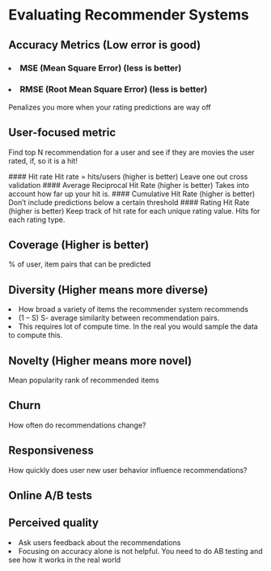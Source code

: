 # Evaluating Recommender Systems
## Accuracy Metrics (Low error is good)
### <li> MSE (Mean Square Error) (less is better)</li>
### <li> RMSE (Root Mean Square Error) (less is better)</li>
Penalizes you more when your rating predictions are way off 

## User-focused metric
<p>Find top N recommendation for a user and see if they are movies the user rated, if, so it is a hit!</p>
#### Hit rate
Hit rate =   hits/users (higher is better)
Leave one out cross validation 
#### Average Reciprocal Hit Rate (higher is better)
Takes into account how far up your hit is.
#### Cumulative Hit Rate (higher is better)
Don’t include predictions below a certain threshold </li>
#### Rating Hit Rate (higher is better)
Keep track of hit rate for each unique rating value. Hits for each rating type.</li>

## Coverage (Higher is better)
% of user, item pairs that can be predicted 
## Diversity (Higher means more diverse)
<li>How broad a variety of items the recommender system recommends
<li>(1 – S) S- average similarity between recommendation pairs.
<li>This requires lot of compute time. In the real you would sample the data to compute this.</li>

## Novelty (Higher means more novel)
Mean popularity rank of recommended items
## Churn
How often do recommendations change?
## Responsiveness
How quickly does user new user behavior influence recommendations?
## Online A/B tests
## Perceived quality
<li>Ask users feedback about the recommendations
<li>Focusing on accuracy alone is not helpful. You need to do AB testing and see how it works in the real world
